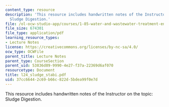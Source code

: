 ```yaml
---
content_type: resource
description: 'This resource includes handwritten notes of the Instructor on the topic:
  Sludge Digestion.'
file: /ol-ocw-studio-app/courses/1-85-water-and-wastewater-treatment-engineering-spring-2006/37cc66442c69b66c822d5bdea99f0e7d_l24_sludge_stabi.pdf
file_size: 674301
file_type: application/pdf
learning_resource_types:
- Lecture Notes
license: https://creativecommons.org/licenses/by-nc-sa/4.0/
ocw_type: OCWFile
parent_title: Lecture Notes
parent_type: CourseSection
parent_uid: 53836d89-9990-4e27-f37a-22369d6af070
resourcetype: Document
title: l24_sludge_stabi.pdf
uid: 37cc6644-2c69-b66c-822d-5bdea99f0e7d
---
```

This resource includes handwritten notes of the Instructor on the topic: Sludge Digestion.